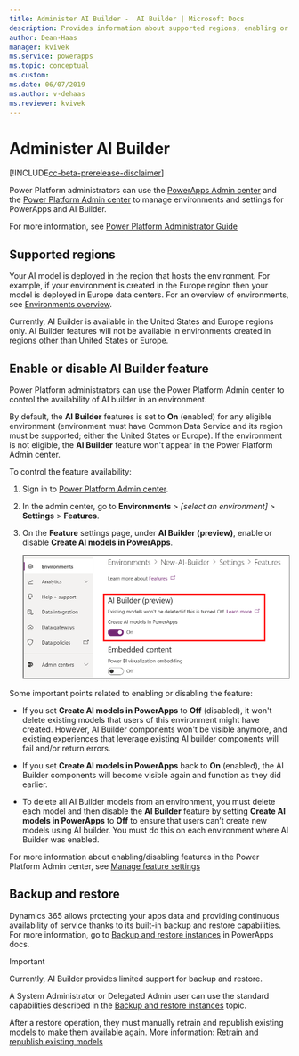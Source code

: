 ```yaml
---
title: Administer AI Builder -  AI Builder | Microsoft Docs
description: Provides information about supported regions, enabling or disabling the feature, and backup/restore in AI Builder.
author: Dean-Haas
manager: kvivek
ms.service: powerapps
ms.topic: conceptual
ms.custom: 
ms.date: 06/07/2019
ms.author: v-dehaas
ms.reviewer: kvivek
---
```


# Administer AI Builder

[!INCLUDE[cc-beta-prerelease-disclaimer](./includes/cc-beta-prerelease-disclaimer.md)]

Power Platform administrators can use the [PowerApps Admin center](https://admin.powerapps.com) and the [Power Platform Admin center](https://admin.powerplatform.microsoft.com) to manage environments and settings for PowerApps and AI Builder.

For more information, see [Power Platform Administrator Guide](https://docs.microsoft.com/power-platform/admin/admin-documentation)

## Supported regions

Your AI model is deployed in the region that hosts the environment. For example, if your environment is created in the Europe region then your model is deployed in Europe data centers. For an overview of environments, see [Environments overview](https://docs.microsoft.com/power-platform/admin/environments-overview).

Currently, AI Builder is available in the United States and Europe regions only. AI Builder features will not be available in environments created in regions other than United States or Europe.

## Enable or disable AI Builder feature

Power Platform administrators can use the Power Platform Admin center to control the availability of AI builder in an environment.

By default, the **AI Builder** features is set to **On** (enabled) for any eligible environment (environment must have Common Data Service and its region must be supported; either the United States or Europe). If the environment is not eligible, the **AI Builder** feature won't appear in the Power Platform Admin center. 

To control the feature availability:

1. Sign in to [Power Platform Admin center](https://admin.powerplatform.microsoft.com).
2. In the admin center, go to **Environments** > *[select an environment]* > **Settings** > **Features**.
3. On the **Feature** settings page, under **AI Builder (preview)**, enable or disable **Create AI models in PowerApps**.  
    
    ![Control AI Builder availability](media/ai-builder-setting.png "Control AI Builder availability")

Some important points related to enabling or disabling the feature:

- If you set **Create AI models in PowerApps** to **Off** (disabled), it won't delete existing models that users of this environment might have created. However, AI Builder components won't be visible anymore, and existing experiences that leverage existing AI builder components will fail and/or return errors.

- If you set **Create AI models in PowerApps** back to **On** (enabled), the AI Builder components will become visible again and function as they did earlier.

- To delete all AI Builder models from an environment, you must delete each model and then disable the **AI Builder** feature by setting **Create AI models in PowerApps** to **Off** to ensure that users can’t create new models using AI builder. You must do this on each environment where AI Builder was enabled.

For more information about enabling/disabling features in the Power Platform Admin center, see [Manage feature settings](https://docs.microsoft.com/power-platform/admin/settings-features)

## Backup and restore

Dynamics 365 allows protecting your apps data and providing continuous availability of service thanks to its built-in backup and restore capabilities. For more information, go to [Backup and restore instances](https://docs.microsoft.com/dynamics365/customer-engagement/admin/backup-restore-instances) in PowerApps docs. 

> [!IMPORTANT]
> Currently, AI Builder provides limited support for backup and restore.

A System Administrator or Delegated Admin user can use the standard capabilities described in the [Backup and restore instances](https://docs.microsoft.com/dynamics365/customer-engagement/admin/backup-restore-instances) topic. 

After a restore operation, they must manually retrain and republish existing models to make them available again. More information: [Retrain and republish existing models](manage-model.md#retrain-and-republish-existing-models)
